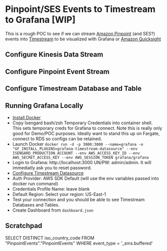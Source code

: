# Pinpoint/SES Events to Timestream to Grafana [WIP]
This is a rough POC to see if we can stream [Amazon Pinpoint](https://aws.amazon.com/pinpoint/) (and SES?) events into [Timestream](https://aws.amazon.com/timestream/) to be visualized with Grafana or [Amazon Quicksight](https://aws.amazon.com/quicksight/)

## Configure Kinesis Data Stream

## Configure Pinpoint Event Stream

## Configure Timestream Database and Table

## Running Grafana Locally

- [Install Docker](https://www.docker.com/products/docker-desktop)
- Copy Isengard bash/zsh Temporary Credentials into container shell.  This sets temporary creds for Grafana to connect.  Note this is really only good for Demo/POC purposes.  Ideally want to stand this up on Fargate, connect to RDS so configs can be retained.
- Launch Docker `docker run -d -p 3000:3000 --name=grafana -e "GF_INSTALL_PLUGINS=grafana-timestream-datasource" --env ISENGARD_PRODUCTION_ACCOUNT --env AWS_ACCESS_KEY_ID --env AWS_SECRET_ACCESS_KEY --env AWS_SESSION_TOKEN grafana/grafana` 
- Login to Grafana: http://localhost:3000  UN/PW: admin/admin.  It will immediatly ask you to reset password.
- [Configure Timestream Datasource](https://grafana.com/grafana/plugins/grafana-timestream-datasource)
- Auth Provider: AWS SDK Default (will use the env variables passed into docker run command)
- Credentials Profile Name: leave blank
- Default Region: Select your region: US-East-1
- Test your connection and you should be able to see Timestream Databases and Tables.
- Create Dashboard from `dashboard.json`

## Scratchpad
SELECT DISTINCT iso_country_code FROM "PinpointEvents"."PinpointEvents" WHERE event_type = '_sms.buffered'
